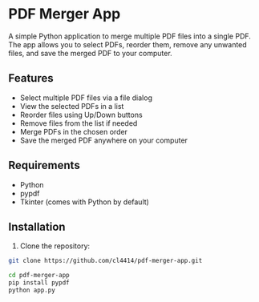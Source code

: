 # PDF Merger App

A simple Python application to merge multiple PDF files into a single PDF.  
The app allows you to select PDFs, reorder them, remove any unwanted files, and save the merged PDF to your computer.

## Features

- Select multiple PDF files via a file dialog
- View the selected PDFs in a list
- Reorder files using Up/Down buttons
- Remove files from the list if needed
- Merge PDFs in the chosen order
- Save the merged PDF anywhere on your computer

## Requirements

- Python
- pypdf
- Tkinter (comes with Python by default)

## Installation

1. Clone the repository:

```bash
git clone https://github.com/cl4414/pdf-merger-app.git

cd pdf-merger-app
pip install pypdf
python app.py
```

